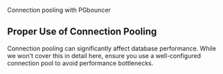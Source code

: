 Connection pooling with PGbouncer

## Proper Use of Connection Pooling

Connection pooling can significantly affect database performance. While we won't cover this in detail here, ensure you use a well-configured
connection pool to avoid performance bottlenecks.


